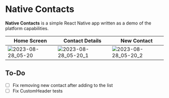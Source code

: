 # Native Contacts

**Native Contacts** is a simple React Native app written as a demo of the platform capabilities.

| Home Screen | Contact Details | New Contact |
| - | - | - |
| ![2023-08-28_05-20](https://github.com/Barsukov-m/nativecontacts/assets/49040324/9a377a3f-7df0-4438-8c42-4fdc4d111d05) | ![2023-08-28_05-20_1](https://github.com/Barsukov-m/nativecontacts/assets/49040324/a3f9f79a-7a6c-4f6b-94fe-70c539d3a091) | ![2023-08-28_05-20_2](https://github.com/Barsukov-m/nativecontacts/assets/49040324/c7f3ec79-4a12-4543-84b8-f549730d0ce8) |

## To-Do
- [ ] Fix removing new contact after adding to the list
- [ ] Fix CustomHeader tests